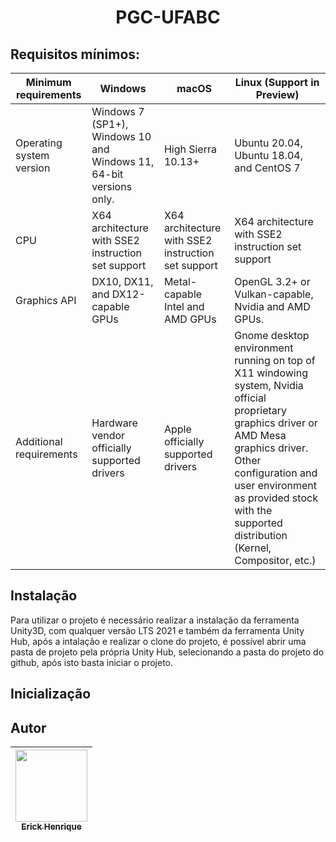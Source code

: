<h1 align="center"> PGC-UFABC </h1>

## Requisitos mínimos:

| Minimum requirements      | Windows                                             | macOS                                     | Linux (Support in Preview)                                                   |
|---------------------------|-----------------------------------------------------|------------------------------------------|-------------------------------------------------------------------------------|
| Operating system version  | Windows 7 (SP1+), Windows 10 and Windows 11, 64-bit versions only. | High Sierra 10.13+                        | Ubuntu 20.04, Ubuntu 18.04, and CentOS 7                                      |
| CPU                       | X64 architecture with SSE2 instruction set support | X64 architecture with SSE2 instruction set support | X64 architecture with SSE2 instruction set support                           |
| Graphics API              | DX10, DX11, and DX12-capable GPUs                  | Metal-capable Intel and AMD GPUs         | OpenGL 3.2+ or Vulkan-capable, Nvidia and AMD GPUs.                          |
| Additional requirements  | Hardware vendor officially supported drivers        | Apple officially supported drivers        | Gnome desktop environment running on top of X11 windowing system, Nvidia official proprietary graphics driver or AMD Mesa graphics driver. Other configuration and user environment as provided stock with the supported distribution (Kernel, Compositor, etc.) |

## Instalação

Para utilizar o projeto é necessário realizar a instalação da ferramenta Unity3D, com qualquer versão LTS 2021 e também da ferramenta Unity Hub, após a intalação e realizar o clone do projeto, é possível abrir uma pasta de projeto pela própria Unity Hub, selecionando a pasta do projeto do github, após isto basta iniciar o projeto.

## Inicialização



## Autor

| [<img loading="lazy" src="https://avatars.githubusercontent.com/u/77247827?v=4" width=115><br><sub>Erick Henrique</sub>](https://github.com/ErickHenrique2000) |
| :---: |
